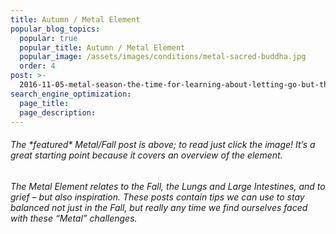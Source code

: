 ```yaml
---
title: Autumn / Metal Element
popular_blog_topics:
  popular: true
  popular_title: Autumn / Metal Element
  popular_image: /assets/images/conditions/metal-sacred-buddha.jpg
  order: 4
post: >-
  2016-11-05-metal-season-the-time-for-learning-about-letting-go-but-that-whats-of-value-remains
search_engine_optimization:
  page_title:
  page_description:
---
```


###### The \*featured\* Metal/Fall post is above; to read just click the image! It’s a great starting point because it covers an overview of the element.

###### The Metal Element relates to the Fall, the Lungs and Large Intestines, and to grief – but also inspiration. These posts contain tips we can use to stay balanced not just in the Fall, but really any time we find ourselves faced with these “Metal” challenges.